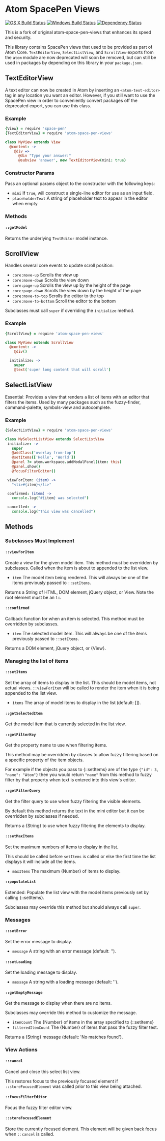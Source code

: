 # Atom SpacePen Views
[![OS X Build Status](https://travis-ci.org/atom/atom-space-pen-views.svg?branch=master)](https://travis-ci.org/atom/atom-space-pen-views) [![Windows Build Status](https://ci.appveyor.com/api/projects/status/5lgv47has6n8uhuv/branch/master?svg=true)](https://ci.appveyor.com/project/Atom/atom-space-pen-views/branch/master) [![Dependency Status](https://david-dm.org/atom/atom-space-pen-views.svg)](https://david-dm.org/atom/atom-space-pen-views)

This is a fork of original atom-space-pen-views that enhances its speed and security.

This library contains SpacePen views that used to be provided as part of Atom
Core. `TextEditorView`, `SelectListView`, and `ScrollView` exports from the
`atom` module are now deprecated will soon be removed, but can still be used in
packages by depending on this library in your `package.json`.

## TextEditorView

A text editor can now be created in Atom by inserting an `<atom-text-editor>`
tag in any location you want an editor. However, if you still want to use the
SpacePen view in order to conveniently convert packages off the deprecated
export, you can use this class.

### Example

```coffee
{View} = require 'space-pen'
{TextEditorView} = require 'atom-space-pen-views'

class MyView extends View
  @content: ->
    @div =>
      @div "Type your answer:"
      @subview 'answer', new TextEditorView(mini: true)
```

### Constructor Params

Pass an optional params object to the constructor with the following keys:

* `mini` If `true`, will construct a single-line editor for use as an input
    field.
* `placeholderText` A string of placeholder text to appear in the editor when
    empty

### Methods

#### `::getModel`

Returns the underlying `TextEditor` model instance.

## ScrollView

 Handles several core events to update scroll position:

 * `core:move-up` Scrolls the view up
 * `core:move-down` Scrolls the view down
 * `core:page-up` Scrolls the view up by the height of the page
 * `core:page-down` Scrolls the view down by the height of the page
 * `core:move-to-top` Scrolls the editor to the top
 * `core:move-to-bottom` Scroll the editor to the bottom

 Subclasses must call `super` if overriding the `initialize` method.

### Example

 ```coffee
 {ScrollView} = require 'atom-space-pen-views'

 class MyView extends ScrollView
   @content: ->
     @div()

   initialize: ->
     super
     @text('super long content that will scroll')
 ```

## SelectListView

Essential: Provides a view that renders a list of items with an editor that
filters the items. Used by many packages such as the fuzzy-finder,
command-palette, symbols-view and autocomplete.


### Example

```coffee
{SelectListView} = require 'atom-space-pen-views'

class MySelectListView extends SelectListView
 initialize: ->
   super
   @addClass('overlay from-top')
   @setItems(['Hello', 'World'])
   @panel ?= atom.workspace.addModalPanel(item: this)
   @panel.show()
   @focusFilterEditor()

 viewForItem: (item) ->
   "<li>#{item}</li>"

 confirmed: (item) ->
   console.log("#{item} was selected")

 cancelled: ->
   console.log("This view was cancelled")
```

## Methods

### Subclasses Must Implement

#### `::viewForItem`

Create a view for the given model item. This method must be overridden by
subclasses. Called when the item is about to appended to the list view.

* `item` The model item being rendered. This will always be one of the items
  previously passed to `::setItems`.

Returns a String of HTML, DOM element, jQuery object, or View. Note the root element must be an `li`.

#### `::confirmed`

Callback function for when an item is selected. This method must
be overridden by subclasses.

* `item` The selected model item. This will always be one of the items
  previously passed to `::setItems`.

Returns a DOM element, jQuery object, or {View}.

### Managing the list of items

#### `::setItems`

Set the array of items to display in the list. This should be
model items, not actual views. `::viewForItem` will be called to render the
item when it is being appended to the list view.

* `items` The array of model items to display in the list (default: []).

#### `::getSelectedItem`

Get the model item that is currently selected in the list view.

#### `::getFilterKey`

Get the property name to use when filtering items.

This method may be overridden by classes to allow fuzzy filtering based
on a specific property of the item objects.

For example if the objects you pass to {::setItems} are of the type
`{"id": 3, "name": "Atom"}` then you would return `"name"` from this method
to fuzzy filter by that property when text is entered into this view's
editor.


#### `::getFilterQuery`

Get the filter query to use when fuzzy filtering the visible elements.

By default this method returns the text in the mini editor but it can be
overridden by subclasses if needed.

Returns a {String} to use when fuzzy filtering the elements to display.


#### `::setMaxItems`

Set the maximum numbers of items to display in the list.

This should be called before `setItems` is called or else the first time the
list displays it will include all the items.

* `maxItems` The maximum {Number} of items to display.

#### `::populateList`

Extended: Populate the list view with the model items previously set by calling
{::setItems}.

Subclasses may override this method but should always call `super`.

### Messages

#### `::setError`

Set the error message to display.

* `message` A string with an error message (default: '').

#### `::setLoading`

Set the loading message to display.

* `message` A string with a loading message (default: '').

#### `::getEmptyMessage`

Get the message to display when there are no items.

Subclasses may override this method to customize the message.

* `itemCount` The {Number} of items in the array specified to {::setItems}
* `filteredItemCount` The {Number} of items that pass the fuzzy filter test.

Returns a {String} message (default: 'No matches found').

### View Actions

#### `::cancel`

Cancel and close this select list view.

This restores focus to the previously focused element if `::storeFocusedElement`
was called prior to this view being attached.

#### `::focusFilterEditor`

Focus the fuzzy filter editor view.

#### `::storeFocusedElement`

Store the currently focused element. This element will be given back focus when
`::cancel` is called.
